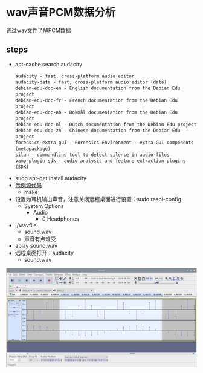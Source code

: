 # wav声音PCM数据分析

通过wav文件了解PCM数据

## steps

* apt-cache search audacity
  ```
  audacity - fast, cross-platform audio editor
  audacity-data - fast, cross-platform audio editor (data)
  debian-edu-doc-en - English documentation from the Debian Edu project
  debian-edu-doc-fr - French documentation from the Debian Edu project
  debian-edu-doc-nb - Bokmål documentation from the Debian Edu project
  debian-edu-doc-nl - Dutch documentation from the Debian Edu project
  debian-edu-doc-zh - Chinese documentation from the Debian Edu project
  forensics-extra-gui - Forensics Environment - extra GUI components (metapackage)
  silan - commandline tool to detect silence in audio-files
  vamp-plugin-sdk - audio analysis and feature extraction plugins (SDK)
  ```
* sudo apt-get install audacity
* [示例源代码](https://github.com/LowLevelOfLogic/RaspberryPi/tree/wavfile)
  * make
* 设置为耳机输出声音，注意关闭远程桌面进行设置：sudo raspi-config
  * System Options
    * Audio
      * 0 Headphones
* ./wavfile
  * sound.wav
  * 声音有点难受
* aplay sound.wav
* 远程桌面打开：audacity
  * sound.wav

![0021_wav_audacity_audio_editor.png](images/0021_wav_audacity_audio_editor.png)
